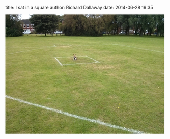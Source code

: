 
title: I sat in a square
author: Richard Dallaway
date: 2014-06-28 19:35

<div><a href="/media/Ptp_IMG_20140628_104102.jpg"><img src="/media/Ptp_thumb_IMG_20140628_104102.jpg" width="500" height="375"/></a></div>


  
      
